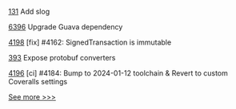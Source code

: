 
[131](https://github.com/hyperledger-labs/yui-relayer/pull/131) Add slog

[6396](https://github.com/hyperledger/besu/pull/6396) Upgrade Guava dependency

[4198](https://github.com/hyperledger/iroha/pull/4198) [fix] #4162: SignedTransaction is immutable

[393](https://github.com/hyperledger-labs/go-perun/pull/393) Expose protobuf converters

[4196](https://github.com/hyperledger/iroha/pull/4196) [ci] #4184: Bump to 2024-01-12 toolchain & Revert to custom Coveralls settings


[See more >>>](https://start-here.hyperledger.org/pull-requests)
